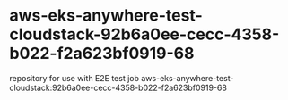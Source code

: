 # aws-eks-anywhere-test-cloudstack-92b6a0ee-cecc-4358-b022-f2a623bf0919-68
repository for use with E2E test job aws-eks-anywhere-test-cloudstack:92b6a0ee-cecc-4358-b022-f2a623bf0919-68
